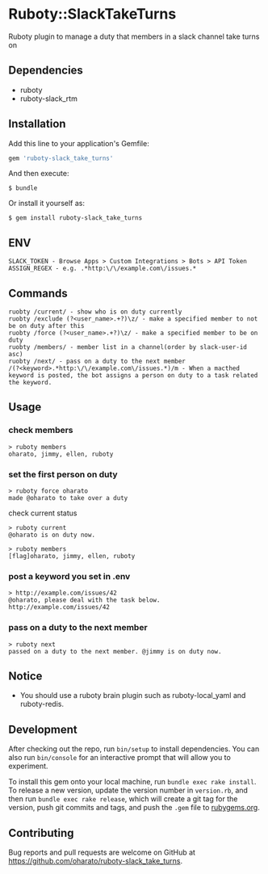 # Ruboty::SlackTakeTurns

Ruboty plugin to manage a duty that members in a slack channel take turns on

## Dependencies
- ruboty
- ruboty-slack_rtm

## Installation

Add this line to your application's Gemfile:

```ruby
gem 'ruboty-slack_take_turns'
```

And then execute:

    $ bundle

Or install it yourself as:

    $ gem install ruboty-slack_take_turns

## ENV
```
SLACK_TOKEN - Browse Apps > Custom Integrations > Bots > API Token
ASSIGN_REGEX - e.g. .*http:\/\/example.com\/issues.*
```
## Commands
```
ruobty /current/ - show who is on duty currently
ruobty /exclude (?<user_name>.+?)\z/ - make a specified member to not be on duty after this
ruobty /force (?<user_name>.+?)\z/ - make a specified member to be on duty
ruobty /members/ - member list in a channel(order by slack-user-id asc)
ruobty /next/ - pass on a duty to the next member
/(?<keyword>.*http:\/\/example.com\/issues.*)/m - When a macthed keyword is posted, the bot assigns a person on duty to a task related the keyword.
```

## Usage

### check members
```
> ruboty members
oharato, jimmy, ellen, ruboty
```

### set the first person on duty
```
> ruboty force oharato
made @oharato to take over a duty
```

check current status
```
> ruboty current
@oharato is on duty now.
```

```
> ruboty members
[flag]oharato, jimmy, ellen, ruboty
```

### post a keyword you set in .env
```
> http://example.com/issues/42
@oharato, please deal with the task below.
http://example.com/issues/42
```

### pass on a duty to the next member
```
> ruboty next
passed on a duty to the next member. @jimmy is on duty now.
```

## Notice
- You should use a ruboty brain plugin such as ruboty-local_yaml and ruboty-redis.

## Development

After checking out the repo, run `bin/setup` to install dependencies. You can also run `bin/console` for an interactive prompt that will allow you to experiment.

To install this gem onto your local machine, run `bundle exec rake install`. To release a new version, update the version number in `version.rb`, and then run `bundle exec rake release`, which will create a git tag for the version, push git commits and tags, and push the `.gem` file to [rubygems.org](https://rubygems.org).

## Contributing

Bug reports and pull requests are welcome on GitHub at https://github.com/oharato/ruboty-slack_take_turns.

